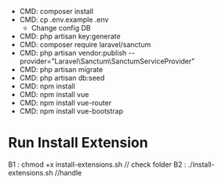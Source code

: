 - CMD: composer install
- CMD: cp .env.example .env
    + Change config DB
- CMD: php artisan key:generate
- CMD: composer require laravel/sanctum
- CMD: php artisan vendor:publish --provider="Laravel\Sanctum\SanctumServiceProvider"
- CMD: php artisan migrate
- CMD: php artisan db:seed
- CMD: npm install
- CMD: npm install vue 
- CMD: npm install vue-router
- CMD: npm install vue-bootstrap 

# Run Install Extension
B1 : chmod +x install-extensions.sh // check folder
B2 : ./install-extensions.sh //handle 

